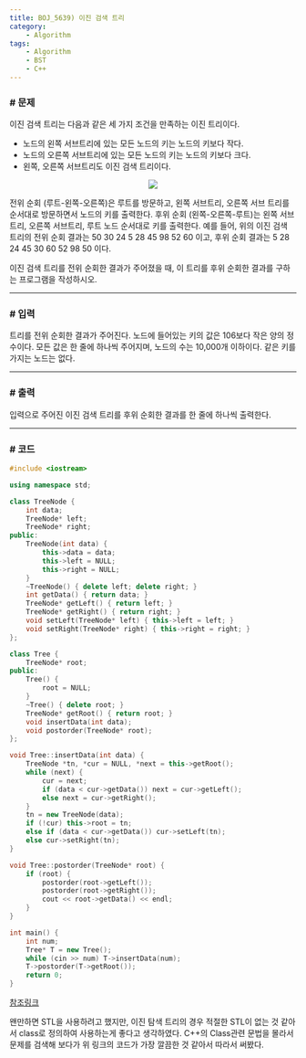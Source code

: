 ```yaml
---
title: BOJ_5639) 이진 검색 트리
category:
    - Algorithm
tags:
    - Algorithm
    - BST
    - C++
---
```

### # 문제
이진 검색 트리는 다음과 같은 세 가지 조건을 만족하는 이진 트리이다.

- 노드의 왼쪽 서브트리에 있는 모든 노드의 키는 노드의 키보다 작다.
- 노드의 오른쪽 서브트리에 있는 모든 노드의 키는 노드의 키보다 크다.
- 왼쪽, 오른쪽 서브트리도 이진 검색 트리이다.

<center><img src="https://onlinejudgeimages.s3-ap-northeast-1.amazonaws.com/upload/images/bsearchtree.png"></center>

전위 순회 (루트-왼쪽-오른쪽)은 루트를 방문하고, 왼쪽 서브트리, 오른쪽 서브 트리를 순서대로 방문하면서 노드의 키를 출력한다. 후위 순회 (왼쪽-오른쪽-루트)는 왼쪽 서브트리, 오른쪽 서브트리, 루트 노드 순서대로 키를 출력한다. 예를 들어, 위의 이진 검색 트리의 전위 순회 결과는 50 30 24 5 28 45 98 52 60 이고, 후위 순회 결과는 5 28 24 45 30 60 52 98 50 이다.

이진 검색 트리를 전위 순회한 결과가 주어졌을 때, 이 트리를 후위 순회한 결과를 구하는 프로그램을 작성하시오.

---

### # 입력
트리를 전위 순회한 결과가 주어진다. 노드에 들어있는 키의 값은 106보다 작은 양의 정수이다. 모든 값은 한 줄에 하나씩 주어지며, 노드의 수는 10,000개 이하이다. 같은 키를 가지는 노드는 없다.

---

### # 출력
입력으로 주어진 이진 검색 트리를 후위 순회한 결과를 한 줄에 하나씩 출력한다.

---
### # 코드

```cpp
#include <iostream>

using namespace std;

class TreeNode {
	int data;
	TreeNode* left;
	TreeNode* right;
public:
	TreeNode(int data) {
		this->data = data;
		this->left = NULL;
		this->right = NULL;
	}
	~TreeNode() { delete left; delete right; }
	int getData() { return data; }
	TreeNode* getLeft() { return left; }
	TreeNode* getRight() { return right; }
	void setLeft(TreeNode* left) { this->left = left; }
	void setRight(TreeNode* right) { this->right = right; }
};

class Tree {
	TreeNode* root;
public:
	Tree() {
		root = NULL;
	}
	~Tree() { delete root; }
	TreeNode* getRoot() { return root; }
	void insertData(int data);
	void postorder(TreeNode* root);
};

void Tree::insertData(int data) {
	TreeNode *tn, *cur = NULL, *next = this->getRoot();
	while (next) {
		cur = next;
		if (data < cur->getData()) next = cur->getLeft();
		else next = cur->getRight();
	}
	tn = new TreeNode(data);
	if (!cur) this->root = tn;
	else if (data < cur->getData()) cur->setLeft(tn);
	else cur->setRight(tn);
}

void Tree::postorder(TreeNode* root) {
	if (root) {
		postorder(root->getLeft());
		postorder(root->getRight());
		cout << root->getData() << endl;
	}
}

int main() {
	int num;
	Tree* T = new Tree();
	while (cin >> num) T->insertData(num);
	T->postorder(T->getRoot());
	return 0;
}
```

[참조링크](https://numerok.tistory.com/131)

왠만하면 STL을 사용하려고 했지만, 이진 탐색 트리의 경우 적절한 STL이 없는 것 같아서 class로 정의하여 사용하는게 좋다고 생각하였다. C++의 Class관련 문법을 몰라서 문제를 검색해 보다가 위 링크의 코드가 가장 깔끔한 것 같아서 따라서 써봤다.
